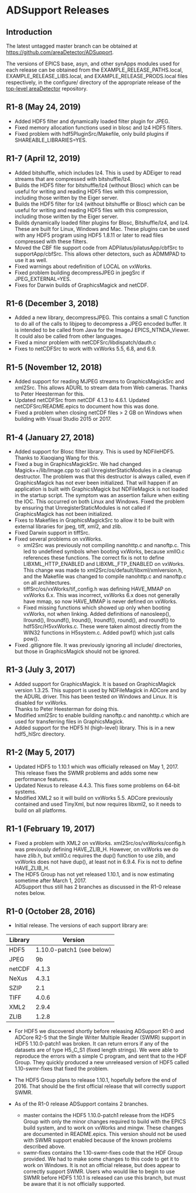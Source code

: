 ADSupport Releases
===============

Introduction
------------

The latest untagged master branch can be obtained at
https://github.com/areaDetector/ADSupport.

The versions of EPICS base, asyn, and other synApps modules used for each release can be obtained from 
the EXAMPLE_RELEASE_PATHS.local, EXAMPLE_RELEASE_LIBS.local, and EXAMPLE_RELEASE_PRODS.local
files respectively, in the configure/ directory of the appropriate release of the 
[top-level areaDetector](https://github.com/areaDetector/areaDetector) repository.
 

## __R1-8 (May 24, 2019)__
  * Added HDF5 filter and dynamically loaded filter plugin for JPEG.
  * Fixed memory allocation functions used in blosc and lz4 HDF5 filters.
  * Fixed problem with hdf5PluginSrc/Makefile, only build plugins if SHAREABLE_LIBRARIES=YES.

## __R1-7 (April 12, 2019)__
  * Added bitshuffle, which includes lz4.
    This is used by ADEiger to read streams that are compressed with bitshuffle/lz4.
  * Builds the HDF5 filter for bitshuffle/lz4 (without Blosc) which can be useful for writing and reading HDF5 files
    with this compression, including those written by the Eiger server.
  * Builds the HDF5 filter for lz4 (without bitshuffle or Blosc) which can be useful for writing and reading HDF5 files
    with this compression, including those written by the Eiger server.
  * Builds dynamically loaded filter plugins for Blosc, Bitshuffle/lz4, and lz4.  These are built for Linux, Windows and Mac.
    These plugins can be used with any HDF5 program using HDF5 1.8.11 or later to read files compressed with these filters.
  * Moved the CBF file support code from ADPilatus/pilatusApp/cbfSrc to supportApp/cbfSrc.
    This allows other detectors, such as ADMMPAD to use it as well.
  * Fixed warnings about redefinition of LOCAL on vxWorks.
  * Fixed problem building decompressJPEG in jpegSrc if JPEG_EXTERNAL=YES.
  * Fixes for Darwin builds of GraphicsMagick and netCDF.

## __R1-6 (December 3, 2018)__
  * Added a new library, decompressJPEG. This contains a small C function to do all of the calls to libjpeg
    to decompress a JPEG encoded buffer.  It is intended to be called from Java for the ImageJ EPICS_NTNDA_Viewer.
    It could also be called from other languages.
  * Fixed a minor problem with netCDFSrc/libdispatch/dauth.c
  * Fixes to netCDFSrc to work with vxWorks 5.5, 6.8, and 6.9.


## __R1-5 (November 12, 2018)__
  * Added support for reading MJPEG streams to GraphicsMagickSrc and xml2Src.  This allows ADURL to stream
    data from Web cameras. Thanks to Peter Heesterman for this.
  * Updated netCDFSrc from netCDF 4.1.3 to 4.6.1.  Updated netCDFSrc/README.epics to document how this was done.
  * Fixed a problem when closing netCDF files > 2 GB on Windows when building with Visual Studio 2015 or 2017.


## __R1-4 (January 27, 2018)__
  * Added support for Blosc filter library.  This is used by NDFileHDF5.  Thanks to Xiaoqiang Wang for this.
  * Fixed a bug in GraphicsMagickSrc.  We had changed Magick++/lib/Image.cpp to call UnregisterStaticModules in
    a cleanup destructor.  The problem was that this destructor is always called, even if GraphicsMagick has not
    ever been initialized.  That will happen if an application is built with GraphicsMagick but NDFileMagick is
    not loaded in the startup script.  The symptom was an assertion failure when exiting the IOC.  This occurred
    on both Linux and Windows.  Fixed the problem by ensuring that UnregisterStaticModules is not called if
    GraphicsMagick has not been initialized.
  * Fixes to Makefiles in GraphicsMagickSrc to allow it to be built with external libraries 
    for jpeg, tiff, xml2, and zlib.
  * Fixed Darwin support in tiffSrc.
  * Fixed several problems on vxWorks.  
    * xml2Src was previously not compiling nanohttp.c and nanoftp.c.
      This led to undefined symbols when booting vxWorks, because xmlIO.c references these functions.
      The correct fix is not to define LIBXML_HTTP_ENABLED and LIBXML_FTP_ENABLED on vxWorks. 
      This change was made to xml2Src/os/default/libxml/xmlversion.h, and the Makefile was changed to 
      compile nanohttp.c and nanoftp.c on all architectures.
    * tiffSrc/os/vxWorks/tif_config.h was defining HAVE_MMAP on vxWorks 6.x. This was incorrect, 
      vxWorks 6.x does not generally have mmap, so now HAVE_MMAP is never defined on vxWorks.
    * Fixed missing functions which showed up only when booting vxWorks, not when linking.
      Added definitions of nanosleep(), llround(), llroundf(), lround(), lroundf(), round(), and roundf()
      to hdf5Src/H5vxWorks.c.  These were taken almost directly from the WIN32 functions in H5system.c.
      Added powf() which just calls pow().
  * Fixed .gitignore file.  It was previously ignoring all include/ directories, but those in GraphicsMagick
    should not be ignored.


## __R1-3 (July 3, 2017)__
  * Added support for GraphicsMagick.  It is based on GraphicsMagick version 1.3.25.
    This support is used by NDFileMagick in ADCore and by the ADURL driver.
    This has been tested on Windows and Linux.  It is disabled for vxWorks.  
    Thanks to Peter Heesterman for doing this. 
  * Modified xml2Src to enable building nanoftp.c and nanohttp.c which are used for transferring files
    in GraphicsMagick.
  * Added support for the HDF5 hl (high-level) library.  This is in a new hdf5_hlSrc directory.  


## __R1-2 (May 5, 2017)__
  * Updated HDF5 to 1.10.1 which was officially released on May 1, 2017.  
    This release fixes the SWMR problems and adds some new performance features.
  * Updated Nexus to release 4.4.3.  This fixes some problems on 64-bit systems.
  * Modified XML2 so it will build on vxWorks 5.5.  ADCore previously contained and used TinyXml,
    but now requires libxml2, so it needs to build on all platforms.


## __R1-1 (February 19, 2017)__
  * Fixed a problem with XML2 on vxWorks.  xml2Src/os/vxWorks/config.h was previously defining HAVE_ZLIB_H.
    However, on vxWorks we do have zlib.h, but xmlIO.c requires the dup() function to use zlib, and vxWorks 
    does not have dup(), at least not in 6.9.4.  Fix is not to define HAVE_ZLIB_H.
  * The HDF5 Group has not yet released 1.10.1, and is now estimating sometime after March 1, 2017.  
    ADSupport thus still has 2 branches as discussed in the R1-0 release notes below.


## __R1-0 (October 28, 2016)__
  * Initial release.  The versions of each support library are:

| Library | Version
| ------- | -------
| HDF5    | 1.10.0-patch1 (see below)
| JPEG    | 9b
| netCDF  | 4.1.3  
| NeXus   | 4.3.1
| SZIP    | 2.1
| TIFF    | 4.0.6
| XML2    | 2.9.4
| ZLIB    | 1.2.8
  
  * For HDF5 we discovered shortly before releasing ADSupport R1-0 and ADCore R2-5 that the
    Single Writer Multiple Reader (SWMR) support in HDF5 1.10.0-patch1 was broken.
    It can return errors if any of the datasets are of type H5_C_S1 (fixed length strings).
    We were able to reproduce the errors with a simple C program, and sent that to the HDF Group.
    They quickly produced a new unreleased version of HDF5 called 1.10-swmr-fixes that fixed the problem.
    
  * The HDF5 Group plans to release 1.10.1, hopefully before the end of 2016.  That should be
    the first official release that will correctly support SWMR.
  
  * As of the R1-0 release ADSupport contains 2 branches. 
    - master contains the HDF5 1.10.0-patch1 release from the HDF5 Group with only the minor changes
      required to build with the EPICS build system, and to work on vxWorks and mingw.
      These changes are documented in README.epics.  This version should not be used with SWMR
      support enabled because of the known problems described above.
    - swmr-fixes contains the 1.10-swmr-fixes code that the HDF Group provided.
      We had to make some changes to this code to get it to work on Windows.
      It is not an official release, but does appear to correctly support SWMR.
      Users who would like to begin to use SWMR before HDF5 1.10.1 is released can use
      this branch, but must be aware that it is not officially supported. 
